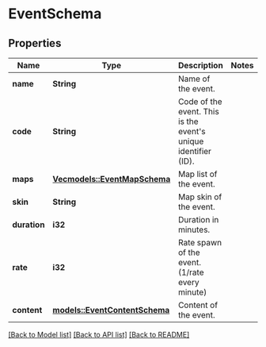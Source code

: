 # EventSchema

## Properties

Name | Type | Description | Notes
------------ | ------------- | ------------- | -------------
**name** | **String** | Name of the event. | 
**code** | **String** | Code of the event. This is the event's unique identifier (ID). | 
**maps** | [**Vec<models::EventMapSchema>**](EventMapSchema.md) | Map list of the event. | 
**skin** | **String** | Map skin of the event. | 
**duration** | **i32** | Duration in minutes. | 
**rate** | **i32** | Rate spawn of the event. (1/rate every minute) | 
**content** | [**models::EventContentSchema**](EventContentSchema.md) | Content of the event. | 

[[Back to Model list]](../README.md#documentation-for-models) [[Back to API list]](../README.md#documentation-for-api-endpoints) [[Back to README]](../README.md)


